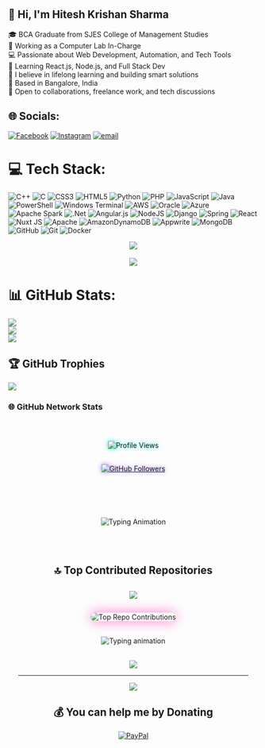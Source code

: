 ## 👋 Hi, I'm Hitesh Krishan Sharma

🎓 BCA Graduate from SJES College of Management Studies  
💼 Working as a Computer Lab In-Charge  
💻 Passionate about Web Development, Automation, and Tech Tools  
🔧 Learning React.js, Node.js, and Full Stack Dev  
🧠 I believe in lifelong learning and building smart solutions  
📍 Based in Bangalore, India  
🤝 Open to collaborations, freelance work, and tech discussions



## 🌐 Socials:
[![Facebook](https://img.shields.io/badge/Facebook-%231877F2.svg?logo=Facebook&logoColor=white)](https://facebook.com/hiteshkrsharma) [![Instagram](https://img.shields.io/badge/Instagram-%23E4405F.svg?logo=Instagram&logoColor=white)](https://instagram.com/hiteshkrsharma) [![email](https://img.shields.io/badge/Email-D14836?logo=gmail&logoColor=white)](mailto:Hiteshkrishansharma@gmail.com) 

# 💻 Tech Stack:
![C++](https://img.shields.io/badge/c++-%2300599C.svg?style=for-the-badge&logo=c%2B%2B&logoColor=white) ![C](https://img.shields.io/badge/c-%2300599C.svg?style=for-the-badge&logo=c&logoColor=white) ![CSS3](https://img.shields.io/badge/css3-%231572B6.svg?style=for-the-badge&logo=css3&logoColor=white) ![HTML5](https://img.shields.io/badge/html5-%23E34F26.svg?style=for-the-badge&logo=html5&logoColor=white) ![Python](https://img.shields.io/badge/python-3670A0?style=for-the-badge&logo=python&logoColor=ffdd54) ![PHP](https://img.shields.io/badge/php-%23777BB4.svg?style=for-the-badge&logo=php&logoColor=white) ![JavaScript](https://img.shields.io/badge/javascript-%23323330.svg?style=for-the-badge&logo=javascript&logoColor=%23F7DF1E) ![Java](https://img.shields.io/badge/java-%23ED8B00.svg?style=for-the-badge&logo=openjdk&logoColor=white) ![PowerShell](https://img.shields.io/badge/PowerShell-%235391FE.svg?style=for-the-badge&logo=powershell&logoColor=white) ![Windows Terminal](https://img.shields.io/badge/Windows%20Terminal-%234D4D4D.svg?style=for-the-badge&logo=windows-terminal&logoColor=white) ![AWS](https://img.shields.io/badge/AWS-%23FF9900.svg?style=for-the-badge&logo=amazon-aws&logoColor=white) ![Oracle](https://img.shields.io/badge/Oracle-F80000?style=for-the-badge&logo=oracle&logoColor=white) ![Azure](https://img.shields.io/badge/azure-%230072C6.svg?style=for-the-badge&logo=microsoftazure&logoColor=white) ![Apache Spark](https://img.shields.io/badge/Apache%20Spark-FDEE21?style=for-the-badge&logo=apachespark&logoColor=black) ![.Net](https://img.shields.io/badge/.NET-5C2D91?style=for-the-badge&logo=.net&logoColor=white) ![Angular.js](https://img.shields.io/badge/angular.js-%23E23237.svg?style=for-the-badge&logo=angularjs&logoColor=white) ![NodeJS](https://img.shields.io/badge/node.js-6DA55F?style=for-the-badge&logo=node.js&logoColor=white) ![Django](https://img.shields.io/badge/django-%23092E20.svg?style=for-the-badge&logo=django&logoColor=white) ![Spring](https://img.shields.io/badge/spring-%236DB33F.svg?style=for-the-badge&logo=spring&logoColor=white) ![React](https://img.shields.io/badge/react-%2320232a.svg?style=for-the-badge&logo=react&logoColor=%2361DAFB) ![Nuxt JS](https://img.shields.io/badge/Nuxt-002E3B?style=for-the-badge&logo=nuxt.js&logoColor=#00DC82) ![Apache](https://img.shields.io/badge/apache-%23D42029.svg?style=for-the-badge&logo=apache&logoColor=white) ![AmazonDynamoDB](https://img.shields.io/badge/Amazon%20DynamoDB-4053D6?style=for-the-badge&logo=Amazon%20DynamoDB&logoColor=white) ![Appwrite](https://img.shields.io/badge/Appwrite-%23FD366E.svg?style=for-the-badge&logo=appwrite&logoColor=white) ![MongoDB](https://img.shields.io/badge/MongoDB-%234ea94b.svg?style=for-the-badge&logo=mongodb&logoColor=white) ![GitHub](https://img.shields.io/badge/github-%23121011.svg?style=for-the-badge&logo=github&logoColor=white) ![Git](https://img.shields.io/badge/git-%23F05033.svg?style=for-the-badge&logo=git&logoColor=white) ![Docker](https://img.shields.io/badge/docker-%230db7ed.svg?style=for-the-badge&logo=docker&logoColor=white)
<!-- Snake Game Repo View -->

<div align="center">
  <img src="https://readme-typing-svg.herokuapp.com?font=Fira+Code&size=24&duration=3000&pause=1000&color=0AFFEF&center=true&vCenter=true&width=700&height=45&lines=👨‍💻+while(true)+%7B+code();+%7D;💻+console.log('Hello+World!');🚀+BCA+Final+Year+Student;🔥+Hitesh+Krishan+Sharma+Coding+Life;🧠+Eat+Sleep+Code+Repeat" />
  <br><br>
  <img src="https://capsule-render.vercel.app/api?type=waving&color=0affef&height=100&section=footer&text=Hitesh's%20Dev%20World&fontSize=24&fontAlign=40&fontColor=ffffff" />
</div>






# 📊 GitHub Stats:
![](https://github-readme-stats.vercel.app/api?username=hiteshkrsharma&theme=shadow_green&hide_border=false&include_all_commits=false&count_private=false)<br/>
![](https://nirzak-streak-stats.vercel.app/?user=hiteshkrsharma&theme=shadow_green&hide_border=false)<br/>
![](https://github-readme-stats.vercel.app/api/top-langs/?username=hiteshkrsharma&theme=shadow_green&hide_border=false&include_all_commits=false&count_private=false&layout=compact)

## 🏆 GitHub Trophies
![](https://github-profile-trophy.vercel.app/?username=hiteshkrsharma&theme=radical&no-frame=false&no-bg=true&margin-w=4)


### 🌐 GitHub Network Stats

<div align="center" style="padding: 20px;">

  <!-- ✨ Profile Visitors Badge (Neon Glow Style) -->
  <img 
    src="https://komarev.com/ghpvc/?username=hiteshkrsharma&label=👁️+Visitors&color=0affef&style=for-the-badge" 
    alt="Profile Views" 
    style="margin: 8px; filter: drop-shadow(0 0 5px #0affef);" />

  <!-- 🙌 Followers Badge (Clickable, Glowing) -->
  <a href="https://github.com/hiteshkrsharma?tab=followers" target="_blank">
    <img 
      src="https://img.shields.io/badge/🙌%20Followers-Join%20The%20Journey-blueviolet?style=for-the-badge&logo=github" 
      alt="GitHub Followers"
      style="margin: 8px; filter: drop-shadow(0 0 5px #9F6EFF);" />
  </a>

  <br><br>

  <!-- 💻 Animated Typing Text (Motivational & Dev-centric) -->
  <img 
    src="https://readme-typing-svg.herokuapp.com?font=Fira+Code&size=24&pause=1000&color=00FEEF&width=700&center=true&vCenter=true&lines=🔥+Code.+Create.+Conquer.;💡+Keep+Learning%2C+Keep+Building.;🚀+Developer+By+Passion%2C+Problem+Solver+By+Choice.;🎯+Follow+For+More+Tech+Vibes!" 
    alt="Typing Animation" 
    style="margin-top: 20px;" />

  <br><br>

 



## 🔝 Top Contributed Repositories

<h2 align="center">
  <img src="https://img.shields.io/badge/-🔥%20My%20Top%20Repositories%20🔥-black?style=for-the-badge&logo=github&logoColor=white&color=FF6EC7">
</h2>

<div align="center">
  <img 
    src="https://github-contributor-stats.vercel.app/api?username=hiteshkrsharma&limit=5&theme=tokyonight&combine_all_yearly_contributions=true" 
    alt="Top Repo Contributions"
    style="border-radius: 12px; box-shadow: 0 0 25px #ff6ec7; margin-top: 10px;"
  />
  <br><br>

  <img 
    src="https://readme-typing-svg.herokuapp.com?font=Fira+Code&size=22&duration=4000&pause=1000&color=F72585&center=true&vCenter=true&width=600&height=40&lines=👨‍💻+Built+with+Passion+and+Persistence;🧠+Learning.+Coding.+Improving.;🚀+From+BCA+to+Beyond!"
    alt="Typing animation"
  />

  <br>

  <img src="https://capsule-render.vercel.app/api?type=rect&color=gradient&height=80&section=footer&text=🚀%20Consistency%20is%20the%20real%20Flex%20👨‍💻&fontColor=ffffff&fontSize=22&animation=twinkling" />
</div>

---
[![](https://visitcount.itsvg.in/api?id=hiteshkrsharma&icon=0&color=0)](https://visitcount.itsvg.in)

  ## 💰 You can help me by Donating
  [![PayPal](https://img.shields.io/badge/PayPal-00457C?style=for-the-badge&logo=paypal&logoColor=white)](https://paypal.me/@Hiteshkrishansharma) 

  
<!-- Proudly created with GPRM ( https://gprm.itsvg.in ) -->
